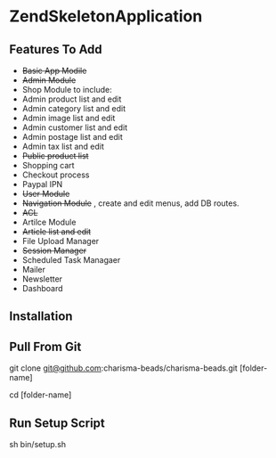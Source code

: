 ZendSkeletonApplication
=======================

Features To Add
---------------
- ~~Basic App Modile~~
- ~~Admin Module~~
- Shop Module to include:
- Admin product list and edit
- Admin category list and edit
- Admin image list and edit
- Admin customer list and edit
- Admin postage list and edit
- Admin tax list and edit
- ~~Public product list~~
- Shopping cart
- Checkout process
- Paypal IPN
- ~~User Module~~
- ~~Navigation Module~~ , create and edit menus, add DB routes.
- ~~ACL~~
- Artilce Module
- ~~Article list and edit~~
- File Upload Manager
- ~~Session Manager~~
- Scheduled Task Managaer
- Mailer
- Newsletter
- Dashboard

Installation
------------

Pull From Git
-------------
git clone git@github.com:charisma-beads/charisma-beads.git [folder-name]

cd [folder-name]

Run Setup Script
----------------
sh bin/setup.sh

